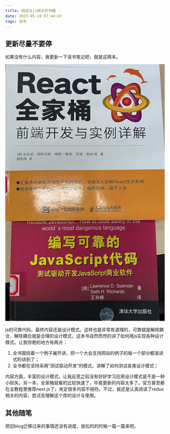 ```yaml
---
title: 阅读与js相关的书籍
date: 2023-05-10 07:44:47
tags: 读书
---
```


## 更新尽量不要停

如果没有什么内容，我更新一下读书笔记吧，就是这两本。

![两本书,内容的部份有些过时了，不过思想还是非常值得学习](book-0-read-about-js/react-and-js.png)

js的可靠代码，最终内容还是设计模式。这样也是非常有道理的，可靠就是解除耦合，解除耦合就是合理的设计模式，这本书自然而然的讲了如何用js实现各种设计模式。让我惊艳的地方有两点：

1. 全书围绕着一个例子展开讲，把一个大会支持网站的例子的每一个部分都渐进式的讲到了；
2. 全书都在坚持采用“测试驱动开发”的模式，讲解了如何测试各类设计模式；

内容方面，丰富的设计模式，让我反思之前没有好好学习应用设计模式是不是一种小损失。另一本，全家桶就看的比较快速了，毕竟更新的内容太多了。官方甚至都在主教程里推荐next.js了，肯定很多内容不相符。不过，我还是认真阅读了redux相关的内容，尝试去理解这个库的设计与使用。

## 其他随笔

把旧blog迁移过来的事情还没有进度，放松的的时候一篇一篇来吧。
